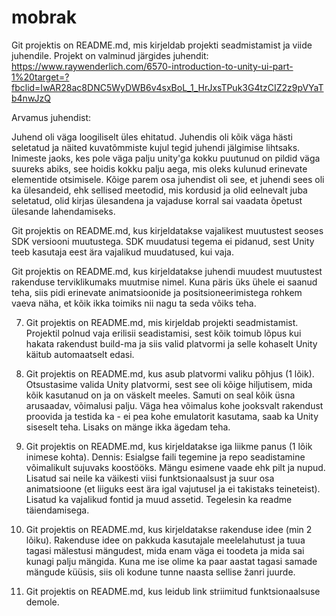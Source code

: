 # mobrak
Git projektis on README.md, mis kirjeldab projekti seadmistamist ja viide juhendile. Projekt on valminud järgides juhendit: https://www.raywenderlich.com/6570-introduction-to-unity-ui-part-1%20target=?fbclid=IwAR28ac8DNC5WyDWB6v4sxBoL_1_HrJxsTPuk3G4tzCIZ2z9pVYaTb4nwJzQ 

Arvamus juhendist:

Juhend oli väga loogiliselt üles ehitatud. Juhendis oli kõik väga hästi seletatud ja näited kuvatõmmiste kujul tegid juhendi jälgimise lihtsaks. Inimeste jaoks, kes pole väga palju unity'ga kokku puutunud on pildid väga suureks abiks, see hoidis kokku palju aega, mis oleks kulunud erinevate elementide otsimisele. 
Kõige parem osa juhendist oli see, et juhendi sees oli ka ülesandeid, ehk sellised meetodid, mis kordusid ja olid eelnevalt juba seletatud, olid kirjas ülesandena ja vajaduse korral sai vaadata õpetust ülesande lahendamiseks.

Git projektis on README.md, kus kirjeldatakse vajalikest muutustest seoses SDK versiooni muutustega. 
SDK muudatusi tegema ei pidanud, sest Unity teeb kasutaja eest ära vajalikud muudatused, kui vaja.


Git projektis on README.md, kus kirjeldatakse juhendi muudest muutustest rakenduse terviklikumaks muutmise nimel. 
Kuna päris üks ühele ei saanud teha, siis pidi erinevate animatsioonide ja positsioneerimistega rohkem vaeva näha, et kõik ikka toimiks nii nagu ta seda võiks teha.



7. Git projektis on README.md, mis kirjeldab projekti seadmistamist.
Projektil polnud vaja erilisii seadistamisi, sest kõik toimub lõpus kui hakata rakendust build-ma ja siis valid platvormi ja selle kohaselt Unity käitub automaatselt edasi.
8. Git projektis on README.md, kus asub platvormi valiku põhjus (1 lõik).
Otsustasime valida Unity platvormi, sest see oli kõige hiljutisem, mida kõik kasutanud on ja on väskelt meeles. Samuti on seal kõik üsna arusaadav, võimalusi palju. Väga hea võimalus kohe jooksvalt rakendust proovida ja testida ka - ei pea kohe emulatorit kasutama, saab ka Unity siseselt teha. Lisaks on mänge ikka ägedam teha.
9. Git projektis on README.md, kus kirjeldatakse iga liikme panus (1 lõik inimese kohta).
Dennis:
  Esialgse faili tegemine ja repo seadistamine võimalikult sujuvaks koostööks. Mängu esimene vaade ehk pilt ja nupud. Lisatud sai neile ka väikesti viisi funktsionaalsust ja suur osa animatsioone (et liiguks eest ära igal vajutusel ja ei takistaks teineteist). Lisatud ka vajalikud fontid ja muud assetid. Tegelesin ka readme täiendamisega.
10. Git projektis on README.md, kus kirjeldatakse rakenduse idee (min 2 lõiku).
Rakenduse idee on pakkuda kasutajale meelelahutust ja tuua tagasi mälestusi mängudest, mida enam väga ei toodeta ja mida sai kunagi palju mängida. Kuna me ise olime ka paar aastat tagasi samade mängude küüsis, siis oli kodune tunne naasta sellise žanri juurde.

11. Git projektis on README.md, kus leidub link striimitud funktsionaalsuse demole.
